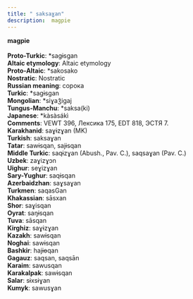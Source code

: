 ```yaml
---
title: " saksaɣan"
description:  magpie
---
```

<strong> magpie</strong><br><br>
<strong>Proto-Turkic</strong>:  *sagɨsgan<br>
<strong>Altaic etymology</strong>:  Altaic etymology<br>
<strong> Proto-Altaic</strong>:  *sakosako<br>
<strong>Nostratic</strong>:  Nostratic<br>
<strong>Russian meaning</strong>:  сорока<br>
<strong>Turkic</strong>:  *sagɨsgan<br>
<strong>Mongolian</strong>:  *siɣaǯigaj<br>
<strong>Tungus-Manchu</strong>:  *saksa(ki)<br>
<strong>Japanese</strong>:  *kàsàsákì<br>
<strong>Comments</strong>:  VEWT 396, Лексика 175, EDT 818, ЭСТЯ 7.<br>
<strong>Karakhanid</strong>:  saɣɨzɣan (MK)<br>
<strong>Turkish</strong>:  saksaɣan<br>
<strong>Tatar</strong>:  sawɨsqan, sajɨsqan<br>
<strong>Middle Turkic</strong>:  saqɨzɣan (Abush., Pav. C.), saqsaɣan (Pav. C.)<br>
<strong>Uzbek</strong>:  zaɣizɣɔn<br>
<strong>Uighur</strong>:  seɣizɣan<br>
<strong>Sary-Yughur</strong>:  saqɨsqan<br>
<strong>Azerbaidzhan</strong>:  saɣsaɣan<br>
<strong>Turkmen</strong>:  saqasGan<br>
<strong>Khakassian</strong>:  sāsxan<br>
<strong>Shor</strong>:  saɣisqan<br>
<strong>Oyrat</strong>:  saŋɨsqan<br>
<strong>Tuva</strong>:  sāsqan<br>
<strong>Kirghiz</strong>:  saɣɨzɣan<br>
<strong>Kazakh</strong>:  sawɨsqan<br>
<strong>Noghai</strong>:  sawɨsqan<br>
<strong>Bashkir</strong>:  hajɨɵqan<br>
<strong>Gagauz</strong>:  saqsan, saqsān<br>
<strong>Karaim</strong>:  sawusqan<br>
<strong>Karakalpak</strong>:  sawɨsqan<br>
<strong>Salar</strong>:  sɨxsɨɣan<br>
<strong>Kumyk</strong>:  sawusɣan<br>


